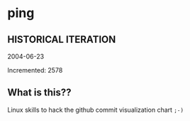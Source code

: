 # ping

## HISTORICAL ITERATION
2004-06-23

Incremented: 2578

## What is this?? 
Linux skills to hack the github commit visualization chart `;-)`
